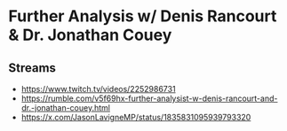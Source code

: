 # Further Analysis w/ Denis Rancourt & Dr. Jonathan Couey  

## Streams
- https://www.twitch.tv/videos/2252986731
- https://rumble.com/v5f69hx-further-analysist-w-denis-rancourt-and-dr.-jonathan-couey.html
- https://x.com/JasonLavigneMP/status/1835831095939793320 

